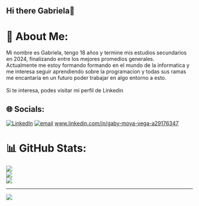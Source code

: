 ## Hi there Gabriela👋
# 💫 About Me:
Mi nombre es Gabriela, tengo 18 años y termine mis estudios secundarios en 2024, finalizando entre los mejores promedios generales. <br>Actualmente me estoy formando formando en el mundo de la informatica y me interesa seguir aprendiendo sobre la programacion y todas sus ramas <br>me encantaria en un futuro poder trabajar en algo entorno a esto.<br><br>Si te interesa, podes visitar mi perfil de Linkedin


## 🌐 Socials:
[![LinkedIn](https://img.shields.io/badge/LinkedIn-%230077B5.svg?logo=linkedin&logoColor=white)](www.linkedin.com/in/gaby-moya-vega-a29176347) [![email](https://img.shields.io/badge/Email-D14836?logo=gmail&logoColor=white)](mailto:gmoyavega06@gmail.com) www.linkedin.com/in/gaby-moya-vega-a29176347
# 📊 GitHub Stats:
![](https://github-readme-stats.vercel.app/api?username=gmoyavega&theme=dark&hide_border=false&include_all_commits=false&count_private=false)<br/>
![](https://nirzak-streak-stats.vercel.app/?user=gmoyavega&theme=dark&hide_border=false)<br/>
![](https://github-readme-stats.vercel.app/api/top-langs/?username=gmoyavega&theme=dark&hide_border=false&include_all_commits=false&count_private=false&layout=compact)

---
[![](https://visitcount.itsvg.in/api?id=gmoyavega&icon=0&color=0)](https://visitcount.itsvg.in)

<!-- Proudly created with GPRM ( https://gprm.itsvg.in ) -->
<!--
**gmoyavega/gmoyavega** is a ✨ _special_ ✨ repository because its `README.md` (this file) appears on your GitHub profile.

Here are some ideas to get you started:

- 🔭 I’m currently working on ...
- 🌱 I’m currently learning ...
- 👯 I’m looking to collaborate on ...
- 🤔 I’m looking for help with ...
- 💬 Ask me about ...
- 📫 How to reach me: ...
- 😄 Pronouns: ...
- ⚡ Fun fact: ...
-->
